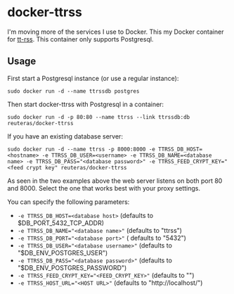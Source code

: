# docker-ttrss

I'm moving more of the services I use to Docker. This my Docker container for [tt-rss](https://tt-rss.org/). This container only supports Postgresql.

## Usage

First start a Postgresql instance (or use a regular instance):

    sudo docker run -d --name ttrssdb postgres

Then start docker-ttrss with Postgresql in a container:

    sudo docker run -d -p 80:80 --name ttrss --link ttrssdb:db reuteras/docker-ttrss

If you have an existing database server:

    sudo docker run -d --name ttrss -p 8000:8000 -e TTRSS_DB_HOST=<hostname> -e TTRSS_DB_USER=<username> -e TTRSS_DB_NAME=<database name> -e TTRSS_DB_PASS="<database password>" -e TTRSS_FEED_CRYPT_KEY="<feed crypt key" reuteras/docker-ttrss

As seen in the two examples above the web server listens on both port 80 and 8000. Select the one that works best with your proxy settings.

You can specify the following parameters:

* `-e TTRSS_DB_HOST=<database host>` (defaults to $DB_PORT_5432_TCP_ADDR)
* `-e TTRSS_DB_NAME="<database name>"` (defaults to "ttrss")
* `-e TTRSS_DB_PORT="<database port>"` ( defaults to "5432")
* `-e TTRSS_DB_USER="<database username>"` (defaults to "$DB_ENV_POSTGRES_USER")
* `-e TTRSS_DB_PASS="<database password>"` (defaults to "$DB_ENV_POSTGRES_PASSWORD")
* `-e TTRSS_FEED_CRYPT_KEY="<FEED_CRYPT_KEY>"` (defaults to "")
* `-e TTRSS_HOST_URL="<HOST URL>"` (defaults to "http://localhost/")

